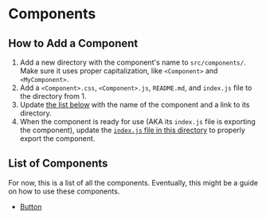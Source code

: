 # Components

## How to Add a Component

1. Add a new directory with the component's name to `src/components/`. Make sure it uses proper capitalization, like `<Component>` and `<MyComponent>`.
2. Add a `<Component>.css`, `<Component>.js`, `README.md`, and `index.js` file to the directory from 1.
3. Update [the list below](#listofcomponents) with the name of the component and a link to its directory.
4. When the component is ready for use (AKA its `index.js` file is exporting the component), update the [`index.js` file in this directory](https://github.com/ashleemboyer/a11y-components/blob/master/src/components/index.js) to properly export the component.

## List of Components

For now, this is a list of all the components. Eventually, this might be a guide on how to use these components.

- [Button](https://github.com/ashleemboyer/a11y-components/tree/master/src/components/Button)
